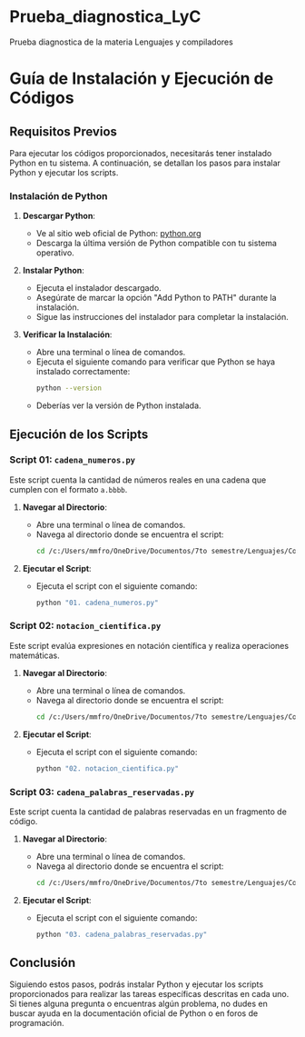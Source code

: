 # Prueba_diagnostica_LyC
Prueba diagnostica de la materia Lenguajes y compiladores

# Guía de Instalación y Ejecución de Códigos

## Requisitos Previos

Para ejecutar los códigos proporcionados, necesitarás tener instalado Python en tu sistema. A continuación, se detallan los pasos para instalar Python y ejecutar los scripts.

### Instalación de Python

1. **Descargar Python**:
   - Ve al sitio web oficial de Python: [python.org](https://www.python.org/)
   - Descarga la última versión de Python compatible con tu sistema operativo.

2. **Instalar Python**:
   - Ejecuta el instalador descargado.
   - Asegúrate de marcar la opción "Add Python to PATH" durante la instalación.
   - Sigue las instrucciones del instalador para completar la instalación.

3. **Verificar la Instalación**:
   - Abre una terminal o línea de comandos.
   - Ejecuta el siguiente comando para verificar que Python se haya instalado correctamente:
     ```sh
     python --version
     ```
   - Deberías ver la versión de Python instalada.

## Ejecución de los Scripts

### Script 01: `cadena_numeros.py`

Este script cuenta la cantidad de números reales en una cadena que cumplen con el formato `a.bbbb`.

1. **Navegar al Directorio**:
   - Abre una terminal o línea de comandos.
   - Navega al directorio donde se encuentra el script:
     ```sh
     cd /c:/Users/mmfro/OneDrive/Documentos/7to semestre/Lenguajes/Codigos/Prueba diagnostica/
     ```

2. **Ejecutar el Script**:
   - Ejecuta el script con el siguiente comando:
     ```sh
     python "01. cadena_numeros.py"
     ```

### Script 02: `notacion_cientifica.py`

Este script evalúa expresiones en notación científica y realiza operaciones matemáticas.

1. **Navegar al Directorio**:
   - Abre una terminal o línea de comandos.
   - Navega al directorio donde se encuentra el script:
     ```sh
     cd /c:/Users/mmfro/OneDrive/Documentos/7to semestre/Lenguajes/Codigos/Prueba diagnostica/
     ```

2. **Ejecutar el Script**:
   - Ejecuta el script con el siguiente comando:
     ```sh
     python "02. notacion_cientifica.py"
     ```

### Script 03: `cadena_palabras_reservadas.py`

Este script cuenta la cantidad de palabras reservadas en un fragmento de código.

1. **Navegar al Directorio**:
   - Abre una terminal o línea de comandos.
   - Navega al directorio donde se encuentra el script:
     ```sh
     cd /c:/Users/mmfro/OneDrive/Documentos/7to semestre/Lenguajes/Codigos/Prueba diagnostica/
     ```

2. **Ejecutar el Script**:
   - Ejecuta el script con el siguiente comando:
     ```sh
     python "03. cadena_palabras_reservadas.py"
     ```

## Conclusión

Siguiendo estos pasos, podrás instalar Python y ejecutar los scripts proporcionados para realizar las tareas específicas descritas en cada uno. Si tienes alguna pregunta o encuentras algún problema, no dudes en buscar ayuda en la documentación oficial de Python o en foros de programación.
